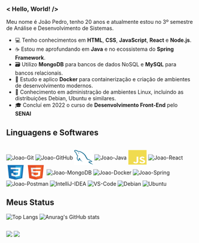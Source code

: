 ### < Hello, World! />

Meu nome é João Pedro, tenho 20 anos e atualmente estou no 3º semestre de Análise e Desenvolvimento de Sistemas.

- 💻 Tenho conhecimentos em **HTML**, **CSS**, **JavaScript**, **React** e **Node.js**.
- ☕ Estou me aprofundando em **Java** e no ecossistema do **Spring Framework**.
- 🗃️ Utilizo **MongoDB** para bancos de dados NoSQL e **MySQL** para bancos relacionais.
- 🐳 Estudo e aplico **Docker** para containerização e criação de ambientes de desenvolvimento modernos.
- 🐧 Conhecimento em administração de ambientes Linux, incluindo as distribuições Debian, Ubuntu e similares. 
- 🎓 Concluí em 2022 o curso de **Desenvolvimento Front-End** pelo **SENAI**
##  Linguagens e Softwares
  <div style="display: inline_block"><br>
    <img align="center" alt="Joao-Git" height="40" width="50" src="https://cdn.jsdelivr.net/gh/devicons/devicon@latest/icons/git/git-original.svg">
    <img align="center" alt="Joao-GitHub" height="40" width="50" src="https://cdn.jsdelivr.net/gh/devicons/devicon/icons/github/github-original.svg">
    <img align="center" alt="Joao-MySQL" height="40" width="50" src="https://raw.githubusercontent.com/devicons/devicon/master/icons/mysql/mysql-original.svg">
    <img align="center" alt="Joao-Java" height="40" width="50" src="https://cdn.jsdelivr.net/gh/devicons/devicon@latest/icons/java/java-plain-wordmark.svg"> 
    <img align="center" alt="Joao-JS" height="40" width="50" src="https://raw.githubusercontent.com/devicons/devicon/master/icons/javascript/javascript-plain.svg">
    <img align="center" alt="Joao-React" height="40" width="50" src="https://cdn.jsdelivr.net/gh/devicons/devicon@latest/icons/react/react-original.svg">
    <img align="center" alt="Joao-CSS" height="40" width="50" src="https://raw.githubusercontent.com/devicons/devicon/master/icons/css3/css3-original.svg"> 
    <img align="center" alt="Joao-HTML" height="40" width="50" src="https://raw.githubusercontent.com/devicons/devicon/master/icons/html5/html5-original.svg">
    <img align="center" alt="Joao-MongoDB" height="40" width="50" src="https://cdn.jsdelivr.net/gh/devicons/devicon@latest/icons/mongodb/mongodb-original.svg">
    <img align="center" alt="Joao-Docker" height="40" width="50" src="https://cdn.jsdelivr.net/gh/devicons/devicon@latest/icons/docker/docker-original.svg">
    <img align="center" alt="Joao-Spring" height="40" width="50" src="https://cdn.jsdelivr.net/gh/devicons/devicon@latest/icons/spring/spring-original.svg">
    <img align="center" alt="Joao-Postman" height="40" width="50" src="https://cdn.jsdelivr.net/gh/devicons/devicon@latest/icons/postman/postman-original.svg">
    <img align="center" alt="IntelliJ-IDEA" height="40" width="50" src="https://cdn.jsdelivr.net/gh/devicons/devicon@latest/icons/intellij/intellij-original.svg">
    <img align="center" alt="VS-Code" height="40" width="50" src="https://cdn.jsdelivr.net/gh/devicons/devicon@latest/icons/vscode/vscode-original.svg">
    <img align="center" alt="Debian" height="40" width="50" src="https://cdn.jsdelivr.net/gh/devicons/devicon@latest/icons/debian/debian-original.svg">
    <img align="center" alt="Ubuntu" height="40" width="50" src="https://cdn.jsdelivr.net/gh/devicons/devicon@latest/icons/ubuntu/ubuntu-plain.svg">
</div>

## Meus Status
![Top Langs](https://github-readme-stats.vercel.app/api/top-langs/?username=JoaoPedroos&layout=compact&langs_count=8&theme=dark)   ![Anurag's GitHub stats](https://github-readme-stats.vercel.app/api?username=JoaoPedroos&show_icons=true&theme=dark)





##
<div> 
  <a href = "mailto:joaopedroenv@gmail.com"><img src="https://img.shields.io/badge/-Gmail-%23333?style=for-the-badge&logo=gmail&logoColor=white" target="_blank"></a>
  <a href="https://www.linkedin.com/in/joaopedroos-" target="_blank"><img src="https://img.shields.io/badge/-LinkedIn-%230077B5?style=for-the-badge&logo=linkedin&logoColor=white"></a> 
</div>
